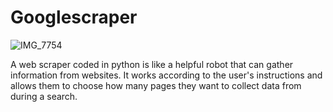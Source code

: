 # Googlescraper
![IMG_7754](https://github.com/ahmed86-star/Googlescraper/assets/113064932/0510ec38-732b-4e6b-8772-27c66269e089)

A web scraper coded in python is like a helpful robot that can gather information from websites. It works according to the user's instructions and allows them to choose how many pages they want to collect data from during a search.
